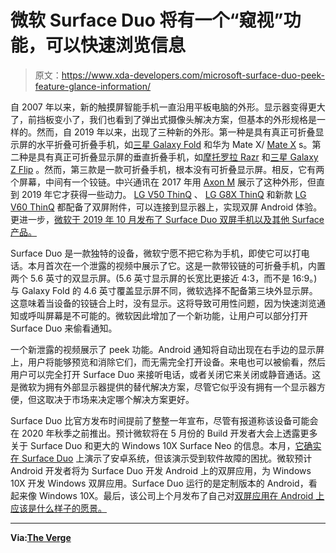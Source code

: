 # 微软 Surface Duo 将有一个“窥视”功能，可以快速浏览信息

> 原文：<https://www.xda-developers.com/microsoft-surface-duo-peek-feature-glance-information/>

自 2007 年以来，新的触摸屏智能手机一直沿用平板电脑的外形。显示器变得更大了，前挡板变小了，我们也看到了弹出式摄像头解决方案，但基本的外形规格是一样的。然而，自 2019 年以来，出现了三种新的外形。第一种是具有真正可折叠显示屏的水平折叠可折叠手机，如[三星 Galaxy Fold](https://www.xda-developers.com/samsung-galaxy-fold-for-a-month/) 和华为 Mate X/ [Mate X](https://www.xda-developers.com/huwaei-mate-xs-foldable-hands-on/) s。第二种是具有真正可折叠显示屏的垂直折叠手机，如[摩托罗拉 Razr](https://www.xda-developers.com/motorola-razr-india-hands-on-impressions-review/) 和[三星 Galaxy Z Flip](https://www.xda-developers.com/samsung-galaxy-z-flip-launch-specs-features-pricing-availability/) 。然而，第三款是一款可折叠手机，根本没有可折叠显示屏。相反，它有两个屏幕，中间有一个铰链。中兴通讯在 2017 年用 [Axon M](https://www.xda-developers.com/zte-axon-m-laying-groundwork-foldable-phone-future/) 展示了这种外形，但直到 2019 年它才获得一些动力。 [LG V50 ThinQ](https://www.xda-developers.com/lg-v50-dual-screen-review/) 、 [LG G8X ThinQ](https://www.xda-developers.com/lg-g8x-with-dual-screen-first-impressions-a-fun-gimmick/) 和新款 [LG V60 ThinQ](https://www.xda-developers.com/lg-v60-thinq-launch-specifications-5g/) 都配备了双屏附件，可以连接到显示器上，实现双屏 Android 体验。更进一步，[微软于 2019 年 10 月发布了 Surface Duo 双屏手机以及其他 Surface 产品。](https://www.xda-developers.com/microsoft-surface-duo-suface-neo-surface-pro-7-surface-laptop-3/)

Surface Duo 是一款独特的设备，微软宁愿不把它称为手机，即使它可以打电话。本月首次在一个泄露的视频中展示了它。这是一款带铰链的可折叠手机，内置两个 5.6 英寸的双显示屏。(5.6 英寸显示屏的长宽比更接近 4:3，而不是 16:9。)与 Galaxy Fold 的 4.6 英寸覆盖显示屏不同，微软选择不配备第三块外显示屏。这意味着当设备的铰链合上时，没有显示。这将导致可用性问题，因为快速浏览通知或呼叫屏幕是不可能的。微软因此增加了一个新功能，让用户可以部分打开 Surface Duo 来偷看通知。

一个新泄露的视频展示了 peek 功能。Android 通知将自动出现在右手边的显示屏上，用户将能够预览和消除它们，而无需完全打开设备。来电也可以被偷看，然后用户可以完全打开 Surface Duo 来接听电话，或者关闭它来关闭或静音通话。这是微软为拥有外部显示器提供的替代解决方案，尽管它似乎没有拥有一个显示器方便，但这取决于市场来决定哪个解决方案更好。

Surface Duo 比官方发布时间提前了整整一年宣布，尽管有报道称该设备可能会在 2020 年秋季之前推出。预计微软将在 5 月份的 Build 开发者大会上透露更多关于 Surface Duo 和更大的 Windows 10X Surface Neo 的信息。本月，[它确实在 Surface Duo](https://www.theverge.com/2020/2/13/21135958/microsoft-surface-duo-demo-microsoft-365-dev-days-event-recording-filming-demo-fail) 上演示了安卓系统，但该演示受到软件故障的困扰。微软预计 Android 开发者将为 Surface Duo 开发 Android 上的双屏应用，为 Windows 10X 开发 Windows 双屏应用。Surface Duo 运行的是定制版本的 Android，看起来像 Windows 10X。最后，该公司上个月发布了自己对[双屏应用在 Android 上应该是什么样子的愿景。](https://www.theverge.com/2020/1/22/21077334/microsoft-dual-screen-apps-windows-10x-android-emulator-surface-duo-neo-developers)

* * *

**Via:[The Verge](https://www.theverge.com/2020/2/26/21154310/microsoft-surface-duo-peek-feature-calls-notifications-android-video)**